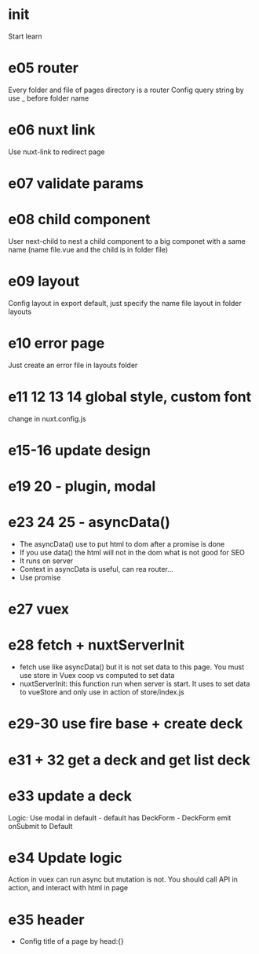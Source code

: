 # init
Start learn
# e05 router
Every folder and file of pages directory is a router
Config query string by use _ before folder name

# e06 nuxt link
Use nuxt-link to redirect page

# e07 validate params

# e08 child component
User next-child to nest a child component to a big componet with a same name (name file.vue and the child is in folder file)

# e09 layout
Config layout in export default, just specify the name file layout in folder layouts

# e10 error page 
Just create an error file in layouts folder

# e11 12 13 14 global style, custom font
change in nuxt.config.js

# e15-16 update design 

# e19 20 - plugin, modal

# e23 24 25 - asyncData()
- The asyncData() use to put html to dom after a promise is done 
- If you use data() the html  will not in the dom what is not good for SEO
- It runs on server 
- Context in asyncData is useful, can rea router...
- Use promise
# e27 vuex
# e28 fetch + nuxtServerInit
- fetch use like asyncData() but it is not set data to this page. You must use store in Vuex coop vs computed to set data
- nuxtServerInit: this function run when server is start. It uses to set data to vueStore and only use in action of store/index.js
# e29-30 use fire base + create deck
# e31 + 32 get a deck and get list deck
# e33 update a deck
Logic: Use modal in default - default has DeckForm - DeckForm emit onSubmit to Default 
# e34 Update logic 
Action in vuex can run async but mutation is not.
You should call API in action, and interact with html in page

# e35 header
- Config title of a page by head:{}
